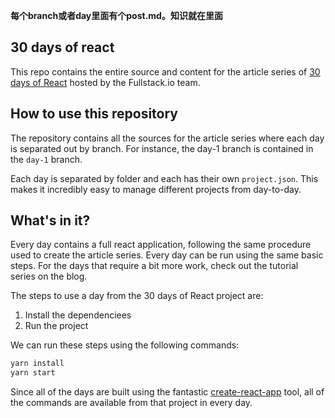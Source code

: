 **每个branch或者day里面有个post.md。知识就在里面**

## 30 days of react

This repo contains the entire source and content for the article series of [30 days of React](https://www.fullstackreact.com/30-days-of-react) hosted by the Fullstack.io team.

## How to use this repository

The repository contains all the sources for the article series where each day is separated out by branch. For instance, the day-1 branch is contained in the `day-1` branch.

Each day is separated by folder and each has their own `project.json`. This makes it incredibly easy to manage different projects from day-to-day.

## What's in it?

Every day contains a full react application, following the same procedure used to create the article series. Every day can be run using the same basic steps. For the days that require a bit more work, check out the tutorial series on the blog.

The steps to use a day from the 30 days of React project are:

1. Install the dependenciees
2. Run the project

We can run these steps using the following commands:

```bash
yarn install
yarn start
```

Since all of the days are built using the fantastic [create-react-app](https://github.com/facebookincubator/create-react-app) tool, all of the commands are available from that project in every day.

